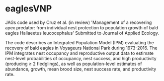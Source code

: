 # eaglesVNP
JAGs code used by Cruz et al. (in review) 'Management of a recovering apex predator: from individual nest protection to 
population growth of bald eagles Haliaeetus leucocephalus' Submitted to Journal of Applied Ecology.

The code describes an Integrated Population Model (IPM) evaluating the recovery of bald eagles in Voyageurs National Park 
during 1973-2016. The IPM integrates nest occupancy and reproductive output data to estimate nest-level probabilities of occupancy, 
nest success, and high productivity (producing ≥ 2 fledglings), as well as population-level estimates of abundance, growth, 
mean brood size, nest success rate, and productivity rate.
